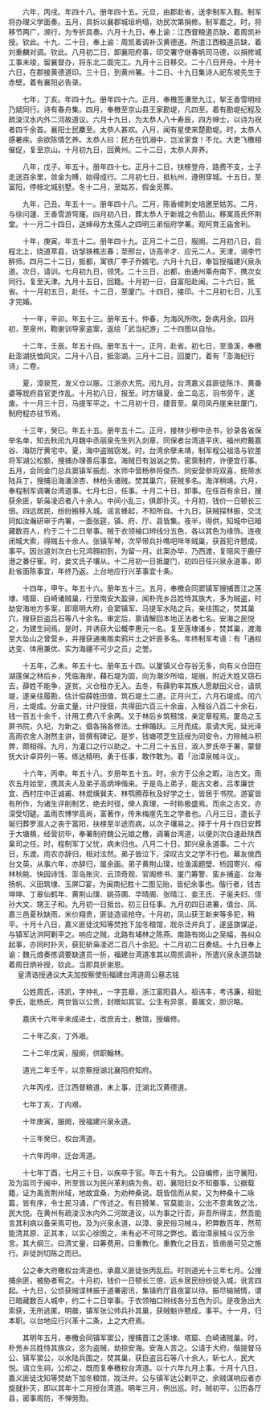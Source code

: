 <!-- { "loadSidebar": true } -->
　　六年，丙戌。年四十八。册年四十五。元旦，由郡赴省，送李制军入觐。制军将办理义学面奏。五月，具折以襄郡城垣坍塌，劝民次第捐修。制军嘉之。时，将移节两广，濒行，为专折具奏。六月十九日，奉上谕：江西督粮道员缺，着周凯补授。钦此。十九、二十日，奉上谕：周凯着调补汉黄德道。所遣江西粮道员缺，着刘重麟对调。钦此。八月初二日，卸襄阳府事，印交署守继春帆司马德，以捐修城工事未竣，留襄督办，将东北二面完工。九月十三日移交。二十八日开舟。十月十六日，在郡接黄德道印。三十日，到黄州署。十二日、十九日集诗人祀东坡先生于赤壁。着有襄阳必告录。

　　七年，丁亥。年四十九。册年四十六。正月，奉檄签漕至九江，挈王香雪明经乃斌同行。诗有春舟集。四月，奉檄至京山县王家勘堤，凡四至。着有勘堤纪程及疏浚汉水内外二河故道议。六月十九日，为太恭人八十寿辰，四方绅士，以诗为祝者四千余首。襄阳士民麇至。太恭人甚欢。八月，闻有星使来楚勘堤。时，太恭人感暑疾。余欲陈情乞养。太恭人曰：民方在饥溺中，岂汝家食！不允。大吏飞檄相催促，复至京山。十月初九日，回黄州。二十二日，太恭人弃养。

　　八年，戊子。年五十。册年四十七。正月十二日，扶榇登舟，路费不支，士子走送百余里，敛金为赙，始得成行。二月初七日，抵杭州，遵例穿城。十五日，至富阳，停榇北城别墅。冬十二月，至姑苏，假金觅葬。

　　九年，己丑。年五十一。册年四十八。二月，陈香槎刺史培邀至姑苏。二月，与徐问蘧、王香雪游穹窿。四月初八日，葬太恭人于新城之令箭山。移寓高氏怀荆堂。十一月二十四日，送婶母方太孺人之四明三弟恒府学署。观阿育王庙舍利。

　　十年，庚寅。年五十二。册年四十九。正月二十二日，服阕。二月初八日，启程北上，绕道萃县，访邹铁樵志春；至邢台，访高辛才、应元二人。天津，谒李竹醉师。四月二十二日，抵都，寓铁厂李子乔婿宅。六月十九日，奉旨授福建兴泉永道。次日，请训。七月初九日，领凭。二十三日，出都，由通州乘舟南下，携次女同行。复至天津。九月十五日，回籍。十月初一日，自富阳赴闽。二十六日，抵省。十一月初五日，赴任。十二日，至厦门。十四日，接印。十二月初七日，儿玉才完婚。

　　十一年，辛卯。年五十三。册年五十。仲春，为海风所吹，卧病月余。四月初，至泉州，鞫谢训导家盗案，返绘「武当纪游」二十四图以自怡。

　　十二年，壬辰。年五十四。册年五十一。正月，赴省。初七日，至渔溪，奉檄赴澎湖抚恤风灾。二月十八日，抵澎湖。三月十二日，回厦门，着有「澎海纪行诗」二卷。

　　夏，漳泉荒，发义仓以赈。江浙亦大荒。闰九月，台湾嘉义县匪徒陈汴、黄番婆等戕府县官吏作乱。十月初八日，报至。时方辑夏、金二岛志，羽书旁午，遂废。十一月三十日，马提军平之。十二月初十日，捷音至。臬司凤丹崖来驻厦门，制府程亦驻节焉。

　　十三年，癸巳。年五十五。册年五十二。正月，接林少穆中丞书，钞录各省保举名单，知去秋闰九月魏中丞丽泉先生列入剡章，同保者台湾道平庆、福州府戴嘉谷、海防厅黄宅中。夏，海中盗贼窃发。时，台湾余孽未靖，制军程公祖洛与钦差将军湖公松额，搜捕办理善后事宜。海贼日有汹汹之势。密禀制府，许便宜行事。五月，会同金门总兵窦镇军振彪、水师中营杨叅将俊杰、同安营叅将双喜，统带水陆兵丁，搜捕沿海潘涂杏、林柏头诸贼。焚其巢穴，获贼多名。海洋稍靖。六月，奉程制军调署台湾道事。七月七日，任事。十月二十日，卸事。在任百有余日，搜获余匪，斩枭凌迟者八十余人。中间小乱三，俱即扑灭。十月初，钱价一日顿长三倍。四远居民，纷纷搬移入城。谣言蜂起，不知所自。十九日，获贼探林振，交沈同如汝瀚研审于内署，一面张筵，镇、府、厅、县皆集。夜半，得供，知城中已暗藏数百人，约于二十二日举事。贼于衣领袖口辫线分五色，各以其色为缘饰。连夜闭城大索，得贼五十余人。张镇军琴，次早带兵扑噍吧哖年贼巢，获首犯许戆成，事平。因台道刘次白七兄鸿翱初到，为留一月。此案办毕，乃西渡，复阻风于鹿仔港之番仔寉。时，妾文氏子壤从。十二月初一日抵厦门，初四日任兴泉永道事，即赴省面陈事宜，年终乃返。上台地应行兴革事宜十条。

　　十四年，甲午。年五十六。册年五十三。五月，奉檄会同窦镇军搜捕晋江之莲埭、塔窟、白崎诸贼巢，行至南安大盈驿，闻朴兜乡吕姓恃其族大，多为贼盗，时劫安海地方多案，即禀明大府，会窦镇军、马提军水陆之兵，亲往围之，焚其巢穴，搜获巨盗吕石等八十余名。审定后，禀请解回本地正法者七名。安海之民悦之，为建生祠焉。是时，并诱获大讼概李惠元一名。复至莲埭诸乡，焚其巢，渡海至大坠山之曾营乡，并搜获通夷贩卖鸦片土之奸匪多名。年终制军考语：有「通权达变、体用兼优、实为海疆不可少之员」之誉。

　　十五年，乙未。年五十七。册年五十四。以厦镇义仓存谷无多，向有义仓田在湖莲保之林后乡，凭临海岸，藉石堤为固，向为潮汐所啮，堤崩，附近大姓又窃石去，薛姓不能争，遂贫。义仓租亦无入。去冬，有薛豹率其族人愿献田义仓，请筑堤，遂亲往履勘，估计偿薛姓田值，筑石堤土二道。正月兴工，六月石堤成。闰六月，土堤成。分亩丈量，计户授佃，共得田六百三十余亩，入租谷八百二十余石，钱一百五十余千，计用工费八千余两。又于林后乡筑租馆，亲定章程焉。厦岛之玉屏书院，久圮，为新之。倡各捐各修法。士绅踊跃。三月而成。禀请大宪，延光泽高雨农舍人澍然主讲，皆撰有碑记。是岁，钱塘项芝生廷绶为同安令，力除械斗积弊，颇相得。九月，为灌口之行以助之。十二月二十五日，淑人罗氏卒于署，蒙督抚大计卓异列一等。练达精明，勇于任事，敢作敢为。着「治漳泉械斗议」。

　　十六年，丙申。年五十八。岁册年五十五。时，余方于公余之暇，治古文。雨农五月始至，携其夫人及弟子高炳坤偕来。于是岛上弟子，能古文者，吕孝廉世宜、西村庄中正诚甫、林焜熿巽夫、林鹗腾荐秋及好学之士，皆居于书院。游宴皆有所作，为诸生评削制艺，绝去时径，俾人真理，一时称极盛焉。而余之古文，亦深受切磋。盖雨农博学高尚，富著作，传朱梅崖先生之学者也。八月三日，遣长子埏归葬罗淑人之丧于富阳，扶榇至半途而病，以次子壤易之。择于十月十四日安葬于大塘鵧，经营初毕，奉署制府魏公元娘之檄，调署台湾道，以便刘次白速赴陕西臬司之任。时，程制军丁父忧，病未归也。八月二十日，卸兴泉永道事。二十六日，东渡。雨农亦辞归，相对泫然。弟子皆泣下，深叹古文之学不行也。幕友侯西台文英，从事六年，亦辞归，属余画。弟子黄荆山璞，绘渔溪题壁、桥园寄兴、榕林秋眺、快园诗饯、澎岛账灾、云顶奇观、官阁修书、厦门筹警、蛮乡捕盗、台海扬帆、义田筑埭、玉屏□宴，为闽南纪胜十二图见贻，皆纪余事也。偕行者，钱古坤坤、丁皋仙鹤年、黄荆山璞、姚芬圃、华晴阁、张晴江、妾王氏、子埏夫妇、侄孙大文、甥王子和。九月初一日抵台。初三日任事。九月初四日进署，值台、凤、嘉三邑夏秋缺雨，米价翔贵，匪徒造谣抢夺。十月初，凤山获王新来等多犯，稍平。十月十八日，嘉义匪徒沈知等焚抢下加冬粮馆，戕杀泛弁兵丁，遂竖旗谋逆，与镇军达洪阿剿平之。响应之贼，北路有埔林之陈燕、南路有岗山之吴幅，各纠众起事，亦同时扑灭，获犯斩枭凌迟二百八十余犯。十二月初二日奏结。十九日奉上谕：魏元烺奏拣调要缺道员一折，福建台湾道准其以周凯调补，所遣兴泉永道员缺着周日炳补授，钦此。当即具折谢恩。  
　 
皇清诰授通议大夫加按察使衔福建台湾道周公墓志铭

　　公姓周氏，讳凯，字仲礼，一字芸皋，浙江富阳县人。祖讳丰，考讳濂，祖妣李氏，妣杨氏，两世皆以公贵，封赠如其官。公生有异禀，善属文，胆识略。

　　嘉庆十六年辛未成进士，改庶吉士，散馆，授编修。

　　二十年乙亥，丁外艰。

　　二十二年戊寅，服阕，供职翰林。

　　道光二年壬午，以京察授湖北襄阳府知府。

　　六年丙戌，迁江西督粮道，未上事，迁湖北汉黄德道。

　　七年丁亥，丁内艰。

　　十年庚寅，服阕，授福建兴泉永道。

　　十三年癸巳，权台湾道。

　　十六年丙申，迁台湾道。

　　十七年丁酉，七月三十日，以疾卒于官。年五十有九。公自编修，出守襄阳，及为监司于闽中，所至皆以为民兴革利病为务。初，襄阳妇女不知蚕事，公据载籍，证为禹贡荆州域，地故宜桑，为劝种桑说。既皆信而从矣，又为种桑十二咏篇，皆有序，令士民习诵，广传述之。有巨猾某，官莫能治，公出不意禽致之法，民大悦。在黄州有疏浚汉水内外二河故道议，以为事之行否，非吾所得主，然吾能言其利病以备采焉可也。及为兴泉永道，以漳、泉民俗习械斗，积弊数百年，然苟能清其原、正其本，以实心徐图之，未有必不可除之弊也。着治漳泉械斗议万余言。其大纲三。曰清丈量，曰筹费用，曰重教化。重教化之目五，皆凿凿可见之施行。非徒剀切陈之而已。

　　公之奉大府檄权台湾道也，承嘉义匪徒张丙乱后。时则道光十三年七月。公搜捕余匪，被胁者宥之。十月初，钱价一日顿长三倍，远乡居民纷纷徙入城，讹言四起。十九日，公侦获贼谍林振于道署密讯，集镇府厅县夜宴以待。振尽输贼情，谓已暗藏数百人城中，约二十二日举事。于衣领袖口辫线各分五色为识。是夜急出大索获，无所逃匿。明晨，镇军张公帅兵扑其巢，获贼魁许戆成，事平。十一月，归本职。以台地应行兴革十二条，上之大府焉。

　　其明年五月，奉檄会同镇军窦公，搜捕晋江之莲埭、塔窟、白崎诸贼巢。时，朴兠乡吕姓恃其族众，恣为盗贼，劫掠安海。安海人苦之。公请于大府，偕提督马公、镇军窦公，以水陆兵围之，焚其巢，获巨盗吕石等八十余人，斩七人，民大悦。请立生祠，公却之，既而复奉檄权台湾道。以十六年九月上事。十月十八日，嘉义匪徒沈知等焚劫下加冬粮馆，戕泛弁。公与镇军达公剿平之，余贼谋响应者亦旋就扑灭，即以其年十二月授台湾道。明年三月，例出巡。时，贼初平，公历各厅县，密事周防，不惮劳勚。

